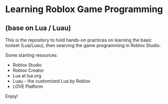 # Learning Roblox Game Programming

## (base on Lua / Luau)
 
This is the repository to hold hands-on practices on learning the basic toolset (Lua/Luau), then searving the game programming in Roblox Studio.

Some starting resources:

- Roblox Studio
- Roblox Creator
- Lua at lua.org
- Luau - the customized Lua by Roblox
- LOVE Platform

Enjoy!